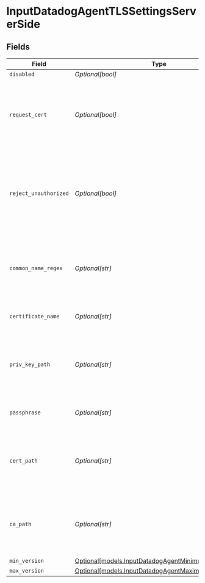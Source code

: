 # InputDatadogAgentTLSSettingsServerSide


## Fields

| Field                                                                                                                 | Type                                                                                                                  | Required                                                                                                              | Description                                                                                                           |
| --------------------------------------------------------------------------------------------------------------------- | --------------------------------------------------------------------------------------------------------------------- | --------------------------------------------------------------------------------------------------------------------- | --------------------------------------------------------------------------------------------------------------------- |
| `disabled`                                                                                                            | *Optional[bool]*                                                                                                      | :heavy_minus_sign:                                                                                                    | N/A                                                                                                                   |
| `request_cert`                                                                                                        | *Optional[bool]*                                                                                                      | :heavy_minus_sign:                                                                                                    | Require clients to present their certificates. Used to perform client authentication using SSL certs.                 |
| `reject_unauthorized`                                                                                                 | *Optional[bool]*                                                                                                      | :heavy_minus_sign:                                                                                                    | Reject certificates not authorized by a CA in the CA certificate path or by another trusted CA (such as the system's) |
| `common_name_regex`                                                                                                   | *Optional[str]*                                                                                                       | :heavy_minus_sign:                                                                                                    | Regex matching allowable common names in peer certificates' subject attribute                                         |
| `certificate_name`                                                                                                    | *Optional[str]*                                                                                                       | :heavy_minus_sign:                                                                                                    | The name of the predefined certificate                                                                                |
| `priv_key_path`                                                                                                       | *Optional[str]*                                                                                                       | :heavy_minus_sign:                                                                                                    | Path on server containing the private key to use. PEM format. Can reference $ENV_VARS.                                |
| `passphrase`                                                                                                          | *Optional[str]*                                                                                                       | :heavy_minus_sign:                                                                                                    | Passphrase to use to decrypt private key                                                                              |
| `cert_path`                                                                                                           | *Optional[str]*                                                                                                       | :heavy_minus_sign:                                                                                                    | Path on server containing certificates to use. PEM format. Can reference $ENV_VARS.                                   |
| `ca_path`                                                                                                             | *Optional[str]*                                                                                                       | :heavy_minus_sign:                                                                                                    | Path on server containing CA certificates to use. PEM format. Can reference $ENV_VARS.                                |
| `min_version`                                                                                                         | [Optional[models.InputDatadogAgentMinimumTLSVersion]](../models/inputdatadogagentminimumtlsversion.md)                | :heavy_minus_sign:                                                                                                    | N/A                                                                                                                   |
| `max_version`                                                                                                         | [Optional[models.InputDatadogAgentMaximumTLSVersion]](../models/inputdatadogagentmaximumtlsversion.md)                | :heavy_minus_sign:                                                                                                    | N/A                                                                                                                   |